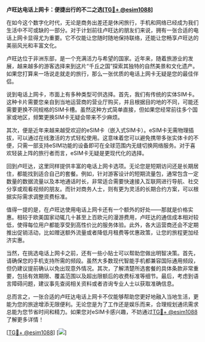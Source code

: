 **卢旺达电话上网卡：便捷出行的不二之选[[TG💪+ @esim1088](https://t.me/s/esim1088)]**

在如今这个数字化时代，无论是商务出差还是休闲旅行，手机和网络已经成为我们生活中不可或缺的一部分。对于计划前往卢旺达的朋友们来说，拥有一张合适的电话上网卡显得尤为重要。它不仅能让您随时随地保持联络，还能让您畅享卢旺达的美丽风光和丰富文化。

卢旺达位于非洲东部，是一个充满活力与希望的国家。近年来，随着旅游业的发展，越来越多的游客选择来到这片“千丘之国”探索其独特的自然美景和文化遗产。如果您打算来一场说走就走的旅行，那么一张优质的电话上网卡无疑是您的最佳伴侣。

说到电话上网卡，市面上有多种类型可供选择。首先，我们有传统的实体SIM卡。这种卡片需要您亲自到当地运营商的营业厅购买，并且根据目的地的不同，可能还需要更换不同规格的SIM卡槽。虽然这种方式简单直接，但如果您经常前往多个国家或地区，频繁更换SIM卡无疑会带来不少麻烦。

其次，便是近年来越来越受欢迎的eSIM卡（嵌入式SIM卡）。eSIM卡无需物理插拔，可以通过在线激活的方式轻松使用。这意味着您可以避免携带多张实体卡的不便，只需一部支持eSIM功能的设备即可在全球范围内无缝切换网络服务。对于喜欢轻装上阵的旅行者而言，eSIM卡无疑是更现代化的选择。

回到卢旺达，这里同样提供丰富的电话上网卡选项。无论您是短期访问还是长期居住，都能找到适合自己的套餐。例如，针对游客设计的短期流量包，通常包含一定数量的数据流量以及本地通话时长，非常适合需要快速接入互联网进行导航、社交分享或观看视频的朋友。而针对商务人士，则有更为灵活的长期合约方案，可以根据实际需求调整资费标准。

值得一提的是，在卢旺达使用电话上网卡还有一个额外的好处——那就是价格实惠。相较于欧美国家动辄几十甚至上百欧元的漫游费用，卢旺达的通信成本相对较低，使得每位用户都能享受到高性价比的服务体验。此外，各大运营商还会不定期推出促销活动，比如赠送额外流量或者降低月租费等优惠政策，让您的旅程更加经济实惠。

当然，在挑选电话上网卡之前，还有一些小贴士可以帮助您做出明智决策。首先，请确保您的手机支持所需的频段。虽然大多数现代智能手机都兼容国际通用频段，但仍建议提前确认以免出现意外情况。其次，了解清楚所选套餐的具体条款非常重要，包括有效期限、覆盖范围以及超出限额后的收费标准等细节。最后，考虑到语言障碍问题，建议事先查阅相关资料或者咨询专业人士以获取准确信息。

总而言之，一张合适的卢旺达电话上网卡不仅能够帮助您更好地融入当地生活，更能为您的旅途增添无限便利。无论您是为了工作还是娱乐而来，合理规划通讯需求总能为您节省时间和精力。如果您对eSIM卡感兴趣，不妨通过[TG💪+ @esim1088](https://t.me/s/esim1088)了解更多详情！

[[TG💪+ @esim1088](https://t.me/s/esim1088)] [![](https://i.postimg.cc/4NQfJmqS/Snipaste-2025-05-13-00-14-12.png)]